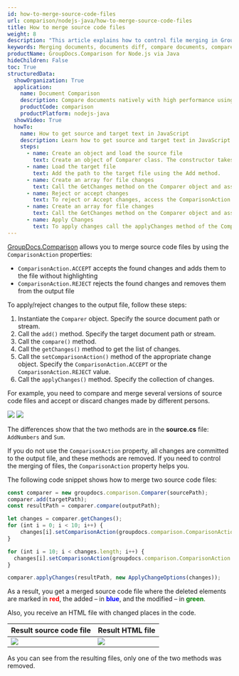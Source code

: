 ```yaml
---
id: how-to-merge-source-code-files
url: comparison/nodejs-java/how-to-merge-source-code-files
title: How to merge source code files
weight: 8
description: "This article explains how to control file merging in GroupDocs.Comparison for Node.js via Java."
keywords: Merging documents, documents diff, compare documents, compare files
productName: GroupDocs.Comparison for Node.js via Java
hideChildren: False
toc: True
structuredData:
  showOrganization: True
  application:
    name: Document Comparison
    description: Compare documents natively with high performance using JavaScript language and GroupDocs.Comparison for Node.js via Java
    productCode: comparison
    productPlatform: nodejs-java
  showVideo: True
  howTo:
    name: How to get source and target text in JavaScript
    description: Learn how to get source and target text in JavaScript step by step
    steps:
      - name: Create an object and load the source file
        text: Create an object of Comparer class. The constructor takes the source file path. You may specify absolute or relative file paths as per your requirements.
      - name: Load the target file
        text: Add the path to the target file using the Add method.
      - name: Create an array for file changes
        text: Call the GetChanges method on the Comparer object and assign the result to an array of type ChangeInfo.
      - name: Reject or accept changes
        text: To reject or Accept changes, access the ComparisonAction field of the array element and set the Reject or Accept value from the enum ComparisonAction.
      - name: Create an array for file changes
        text: Call the GetChanges method on the Comparer object and assign the result to an array of type ChangeInfo.
      - name: Apply Changes
        text: To apply changes call the applyChanges method of the Comparer class object. The method accepts a file stream of the resulting file and an ApplyChangeOptions object that contains a ChangeInfo array.
---
```


[GroupDocs.Comparison](https://products.groupdocs.com/comparison/nodejs-java) allows you to merge source code files by using the `ComparisonAction`<!--](https://reference.groupdocs.com/comparison/nodejs-java/com.groupdocs.comparison.result/comparisonaction/)--> properties:

- `ComparisonAction.ACCEPT`<!--](https://reference.groupdocs.com/comparison/nodejs-java/com.groupdocs.comparison.result/comparisonaction/#ACCEPT)--> accepts the found changes and adds them to the file without highlighting
- `ComparisonAction.REJECT`<!--](https://reference.groupdocs.com/comparison/nodejs-java/com.groupdocs.comparison.result/comparisonaction/#REJECT)--> rejects the found changes and removes them from the output file

To apply/reject changes to the output file, follow these steps:

1.  Instantiate the `Comparer`<!--](https://reference.groupdocs.com/comparison/nodejs-java/com.groupdocs.comparison/comparer)--> object. Specify the source document path or stream.
2.  Call the `add()`<!--](https://reference.groupdocs.com/comparison/nodejs-java/com.groupdocs.comparison/comparer/#add-java.lang.String-)--> method. Specify the target document path or stream.
3.  Call the `compare()`<!--](https://reference.groupdocs.com/comparison/nodejs-java/com.groupdocs.comparison/comparer/#compare-java.lang.String-)--> method.
4.  Call the `getChanges()`<!--](https://reference.groupdocs.com/comparison/nodejs-java/com.groupdocs.comparison/comparer/#getChanges- -)--> method to get the list of changes.
5.  Call the `setComparisonAction()`<!--](https://reference.groupdocs.com/comparison/nodejs-java/com.groupdocs.comparison.result/changeinfo/#setComparisonAction-com.groupdocs.comparison.result.ComparisonAction-)--> method of the appropriate change object. Specify the `ComparisonAction.ACCEPT`<!--](https://reference.groupdocs.com/comparison/nodejs-java/com.groupdocs.comparison.result/comparisonaction#ACCEPT)--> or the `ComparisonAction.REJECT`<!--](https://reference.groupdocs.com/comparison/nodejs-java/com.groupdocs.comparison.result/comparisonaction#REJECT)--> value.
6.  Call the `applyChanges()`<!--](https://reference.groupdocs.com/comparison/nodejs-java/com.groupdocs.comparison/comparer/#applyChanges-java.lang.String-com.groupdocs.comparison.options.save.SaveOptions-com.groupdocs.comparison.options.ApplyChangeOptions-)--> method. Specify the collection of changes.

For example, you need to compare and merge several versions of source code files and accept or discard changes made by different persons.

![](/comparison/nodejs-java/images/how-to-merge-source-code-file-source.png)
![](/comparison/nodejs-java/images/how-to-merge-source-code-file-target.png)

The differences show that the two methods are in the **source.cs** file: `AddNumbers` and `Sum`.

If you do not use the `ComparisonAction`<!--](https://reference.groupdocs.com/comparison/nodejs-java/com.groupdocs.comparison.result/comparisonaction/)--> property, all changes are committed to the output file, and these methods are removed. If you need to control the merging of files, the `ComparisonAction`<!--](https://reference.groupdocs.com/comparison/nodejs-java/com.groupdocs.comparison.result/comparisonaction/)--> property helps you.

The following code snippet shows how to merge two source code files:

```javascript
const comparer = new groupdocs.comparison.Comparer(sourcePath);
comparer.add(targetPath);
const resultPath = comparer.compare(outputPath);

let changes = comparer.getChanges();
for (int i = 0; i < 10; i++) {
    changes[i].setComparisonAction(groupdocs.comparison.ComparisonAction.ACCEPT);
}

for (int i = 10; i < changes.length; i++) {
  changes[i].setComparisonAction(groupdocs.comparison.ComparisonAction.REJECT);
}

comparer.applyChanges(resultPath, new ApplyChangeOptions(changes));
```

As a result, you get a merged source code file where the deleted elements are marked in <font color="red">**red**</font>, the added – in <font color="blue">**blue**</font>, and the modified – in <font color="green">**green**</font>.

Also, you receive an HTML file with changed places in the code.

| Result source code file                                                 | Result HTML file                                                          |
| ----------------------------------------------------------------------- | ------------------------------------------------------------------------- |
| ![](/comparison/nodejs-java/images/how-to-merge-source-code-file-result-CS.png) | ![](/comparison/nodejs-java/images/how-to-merge-source-code-file-result-HTML.png) |

As you can see from the resulting files, only one of the two methods was removed.
